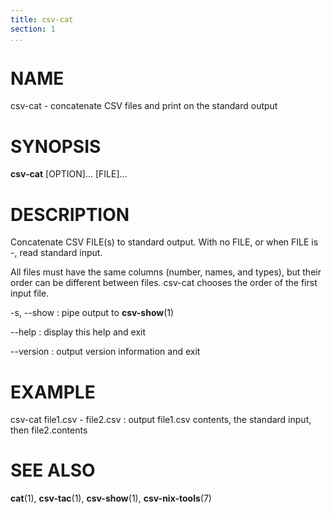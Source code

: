 ```yaml
---
title: csv-cat
section: 1
...
```


# NAME #

csv-cat - concatenate CSV files and print on the standard output

# SYNOPSIS #

**csv-cat** [OPTION]... [FILE]...

# DESCRIPTION #

Concatenate CSV FILE(s) to standard output. With no FILE, or when FILE is -,
read standard input.

All files must have the same columns (number, names, and types), but their
order can be different between files. csv-cat chooses the order of the first
input file.

-s, --show
:   pipe output to **csv-show**(1)

--help
:   display this help and exit

--version
:   output version information and exit

# EXAMPLE #

csv-cat file1.csv - file2.csv
:   output file1.csv contents, the standard input, then file2.contents

# SEE ALSO #

**cat**(1), **csv-tac**(1), **csv-show**(1), **csv-nix-tools**(7)
